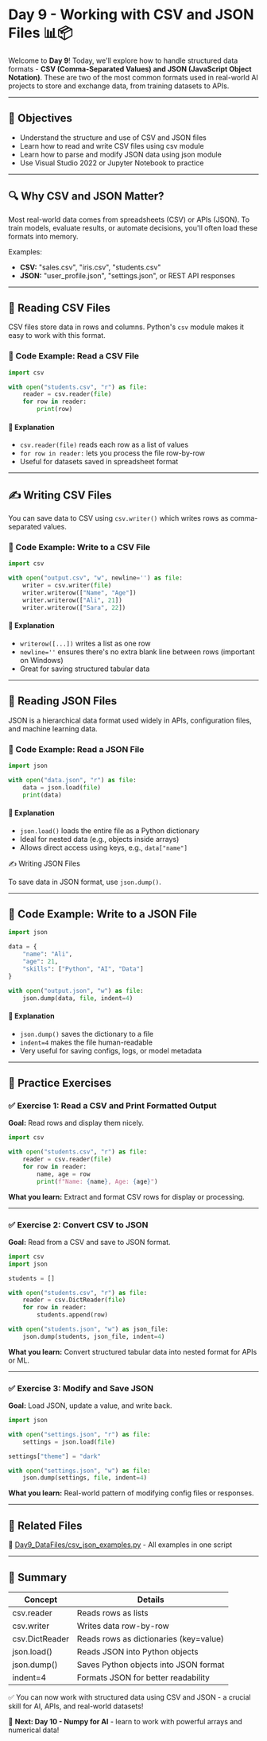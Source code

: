 # Day 9 - Working with CSV and JSON Files 📊📦

Welcome to **Day 9**! Today, we'll explore how to handle structured data formats - **CSV (Comma-Separated Values) and JSON (JavaScript Object Notation)**. These are two of the most common formats used in real-world AI projects to store and exchange data, from training datasets to APIs.

---

## 🌟 Objectives

- Understand the structure and use of CSV and JSON files
- Learn how to read and write CSV files using csv module
- Learn how to parse and modify JSON data using json module
- Use Visual Studio 2022 or Jupyter Notebook to practice

---

## 🔍 Why CSV and JSON Matter?

Most real-world data comes from spreadsheets (CSV) or APIs (JSON). To train models, evaluate results, or automate decisions, you'll often load these formats into memory.

Examples:

 - **CSV:** "sales.csv", "iris.csv", "students.csv"
 - **JSON:** "user_profile.json", "settings.json", or REST API responses

---

## 📑 Reading CSV Files

CSV files store data in rows and columns. Python's `csv` module makes it easy to work with this format.

### 📘 Code Example: Read a CSV File

```python
import csv

with open("students.csv", "r") as file:
    reader = csv.reader(file)
    for row in reader:
        print(row)
```

#### 📖 Explanation

 - `csv.reader(file)` reads each row as a list of values
 - `for row in reader:` lets you process the file row-by-row
 - Useful for datasets saved in spreadsheet format

---

## ✍️ Writing CSV Files

You can save data to CSV using `csv.writer()` which writes rows as comma-separated values.

### 📘 Code Example: Write to a CSV File

```python
import csv

with open("output.csv", "w", newline='') as file:
    writer = csv.writer(file)
    writer.writerow(["Name", "Age"])
    writer.writerow(["Ali", 21])
    writer.writerow(["Sara", 22])
```

#### 📖 Explanation

 - `writerow([...])` writes a list as one row
 - `newline=''` ensures there's no extra blank line between rows (important on Windows)
 - Great for saving structured tabular data

---

## 🔄 Reading JSON Files

JSON is a hierarchical data format used widely in APIs, configuration files, and machine learning data.

### 📘 Code Example: Read a JSON File

```python
import json

with open("data.json", "r") as file:
    data = json.load(file)
    print(data)
```

#### 📖 Explanation

 - `json.load()` loads the entire file as a Python dictionary
 - Ideal for nested data (e.g., objects inside arrays)
 - Allows direct access using keys, e.g., `data["name"]`

✍️ Writing JSON Files

To save data in JSON format, use `json.dump()`.

---

## 📘 Code Example: Write to a JSON File

```python
import json

data = {
    "name": "Ali",
    "age": 21,
    "skills": ["Python", "AI", "Data"]
}

with open("output.json", "w") as file:
    json.dump(data, file, indent=4)
``` 

#### 📖 Explanation

 - `json.dump()` saves the dictionary to a file
 - `indent=4` makes the file human-readable
 - Very useful for saving configs, logs, or model metadata

---

## 🧪 Practice Exercises

### ✅ Exercise 1: Read a CSV and Print Formatted Output

**Goal:** Read rows and display them nicely.

```python
import csv

with open("students.csv", "r") as file:
    reader = csv.reader(file)
    for row in reader:
        name, age = row
        print(f"Name: {name}, Age: {age}")
```
**What you learn:** Extract and format CSV rows for display or processing.

---

### ✅ Exercise 2: Convert CSV to JSON

**Goal:** Read from a CSV and save to JSON format.

```python
import csv
import json

students = []

with open("students.csv", "r") as file:
    reader = csv.DictReader(file)
    for row in reader:
        students.append(row)

with open("students.json", "w") as json_file:
    json.dump(students, json_file, indent=4)
```

**What you learn:** Convert structured tabular data into nested format for APIs or ML.

---

### ✅ Exercise 3: Modify and Save JSON

**Goal:** Load JSON, update a value, and write back.

```python
import json

with open("settings.json", "r") as file:
    settings = json.load(file)

settings["theme"] = "dark"

with open("settings.json", "w") as file:
    json.dump(settings, file, indent=4)
``` 

**What you learn:** Real-world pattern of modifying config files or responses.

---

## 🔗 Related Files

🐍 [Day9_DataFiles/csv_json_examples.py](../Day9_DataFiles/csv_json_examples.py) - All examples in one script

---

## 🧠 Summary

| Concept        | Details                                |
| -------------- | -------------------------------------- |
| csv.reader     | Reads rows as lists                    |
| csv.writer     | Writes data row-by-row                 |
| csv.DictReader | Reads rows as dictionaries (key=value) |
| json.load()    | Reads JSON into Python objects         |
| json.dump()    | Saves Python objects into JSON format  |
| indent=4       | Formats JSON for better readability    |


✅ You can now work with structured data using CSV and JSON - a crucial skill for AI, APIs, and real-world datasets!

📅 **Next: Day 10 - Numpy for AI** - learn to work with powerful arrays and numerical data!